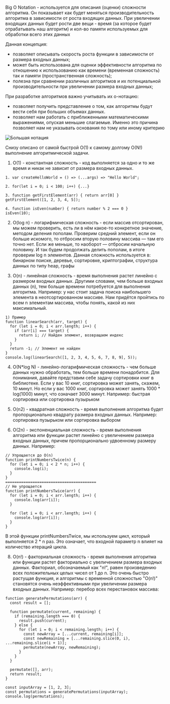 Big O Notation - используется для описания (оценки) сложности алгоритма. Он показывает как будет меняться производительность алгоритма в зависимости от роста входящих данных. При увеличении входящих данных будет рости две вещи - время (за которое будет отрабатывать наш алгоритм) и кол-во памяти используемых для обработки всего этих данных

Данная концепция:
- позволяет описывать скорость роста функции в зависимости от размера входных данных;
- может быть использована для оценки эффективности алгоритма по отношению к использованию как времени (временная сложность) так и памяти (пространственная сложность);
- полезна при сравнении различных алгоритмов и их потенциальной производительности при увеличении размера входных данных;

При разработке алгоритмов важно учитывать их о-нотацию:
- позволяет получить представление о том, как алгоритмы будут вести себя при больших объемах данных.
- позволяет нам работать с приближенными математическими выражениями, опуская меньшие слагаемые. Именно это причина позволяет нам не указывать основания по тому или иному критерию


<img src="../../assets/algos/On.png" alt="Большая нотация" />

Снизу описано от самой быстрой O(1) к самому долгому O(N!) выполнение алгоритмической задачи. 

1. O(1) - константная сложность - код выполняется за одно и то же время и никак не зависит от размера входных данных.

```
1. var createHelloWorld = () => (...args) => "Hello World";

2. for(let i = 0; i < 100; i++) {...}

3. function getFirstElement(arr) { return arr[0] }
getFirstElement([1, 2, 3, 4, 5]);

4. function isEven(number) { return number % 2 === 0 }
isEven(10);
```

2. O(log n) - логарифмическая сложность - если массив отсортирован, мы можем проверить, есть ли в нём какое-то конкретное значение, методом деления пополам. Проверим средний элемент, если он больше искомого, то отбросим вторую половину массива — там его точно нет. Если же меньше, то наоборот — отбросим начальную половину. И так будем продолжать делить пополам, в итоге проверим log n элементов. Данная сложность используется в: бинарном поиске, деревье, сортировке, криптографии, структура данных по типу heap, графы

3. O(n) - линейная сложность - время выполнения растет линейно с размером входных данных. Другими словами, чем больше входных данных (n), тем больше времени потребуется для выполнения алгоритма. Например: у нас стоит задача поиска наибольшего элемента в неотсортированном массиве. Нам придётся пройтись по всем n элементам массива, чтобы понять, какой из них максимальный.

```
1) Пример
function linearSearch(arr, target) {
  for (let i = 0; i < arr.length; i++) {
    if (arr[i] === target) {
      return i; // Найден элемент, возвращаем индекс
    }
  }
  return -1; // Элемент не найден
}
console.log(linearSearch([1, 2, 3, 4, 5, 6, 7, 8, 9], 5));
```

4. O(N*log N) -  линейно-логарифмическая сложность - чем больше данных нужно обработать, тем больше времени понадобится. Для понимания, давайте представим себе задачу сортировки книг в библиотеке. Если у вас 10 книг, сортировка может занять, скажем, 10 минут. Но если у вас 1000 книг, сортировка может занять 1000 * log(1000) минут, что означает 3000 минут. Например: быстрая сортировка или сортировка пузырьком

6. O(n2) - квадратная сложность - время выполнения алгоритма будет пропорционально квадрату размера входных данных. Например: сортировка пузырьком или сортировка выбором

7. O(2n) - экспоненциальная сложность - время выполнения алгоритма или функции растет линейно с увеличением размера входных данных, причем пропорционально удвоенному размеру данных. Например: 
```
// Упрощается до O(n)
function printNumbersTwice(n) {
  for (let i = 0; i < 2 * n; i++) {
    console.log(i);
  }
}
========================================
// Не упрощается
function printNumbersTwice(arr) {
  for (let i = 0; i < arr.length; i++) {
    console.log(arr[i]);
  }
  
  for (let i = 0; i < arr.length; i++) {
    console.log(arr[i]);
  }
}
```
В этой функции printNumbersTwice, мы используем цикл, который выполняется 2 * n раз. Это означает, что входной параметр n влияет на количество итераций цикла.


8. O(n!) - факториальная сложность - время выполнения алгоритма или функции растет факториально с увеличением размера входных данных. Факториал, обозначаемый как "n!", равен произведению всех положительных целых чисел от 1 до n. Это очень быстро растущая функция, и алгоритмы с временной сложностью "O(n!)" становятся очень неэффективными при увеличении размера входных данных. Например: перебор всех перестановок массива:

```
function generatePermutations(arr) {
  const result = [];

  function permutate(current, remaining) {
    if (remaining.length === 0) {
      result.push(current);
    } else {
      for (let i = 0; i < remaining.length; i++) {
        const newArray = [...current, remaining[i]];
        const newRemaining = [...remaining.slice(0, i), ...remaining.slice(i + 1)];
        permutate(newArray, newRemaining);
      }
    }
  }

  permutate([], arr);
  return result;
}

const inputArray = [1, 2, 3];
const permutations = generatePermutations(inputArray);
console.log(permutations);
```
